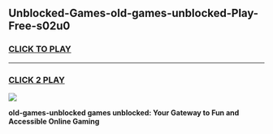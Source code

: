 
## Unblocked-Games-old-games-unblocked-Play-Free-s02u0
<h3>
<a href="https://premium76.site?title=old-games-unblocked&ref=15A">CLICK TO PLAY</a></h3>
<hr>

<h3>
<a href="https://premium76.site?title=old-games-unblocked&ref=15A">CLICK 2 PLAY</a>
  
</h3>

<a href="https://premium76.site?title=old-games-unblocked&ref=15A"><img src="https://clearcache.store/games.png"></a>


**old-games-unblocked games unblocked: Your Gateway to Fun and Accessible Online Gaming**

